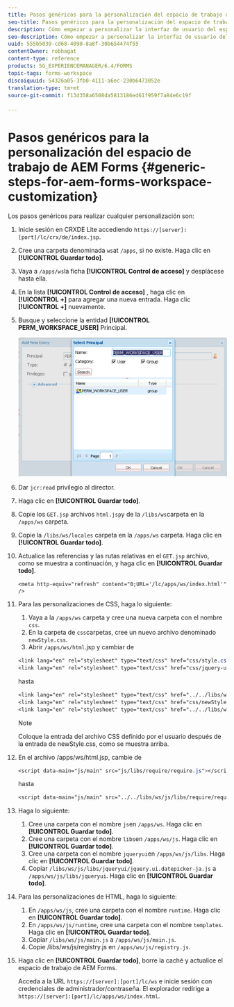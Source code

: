 ```yaml
---
title: Pasos genéricos para la personalización del espacio de trabajo de AEM Forms
seo-title: Pasos genéricos para la personalización del espacio de trabajo de AEM Forms
description: Cómo empezar a personalizar la interfaz de usuario del espacio de trabajo de AEM Forms.
seo-description: Cómo empezar a personalizar la interfaz de usuario del espacio de trabajo de AEM Forms.
uuid: 555b5039-cd68-4090-8a8f-30b654474f55
contentOwner: robhagat
content-type: reference
products: SG_EXPERIENCEMANAGER/6.4/FORMS
topic-tags: forms-workspace
discoiquuid: 54326a05-3fb0-4111-a6ec-230b6473052e
translation-type: tm+mt
source-git-commit: f13d358a6508da5813186ed61f959f7a84e6c19f

---
```



# Pasos genéricos para la personalización del espacio de trabajo de AEM Forms {#generic-steps-for-aem-forms-workspace-customization}

Los pasos genéricos para realizar cualquier personalización son:

1. Inicie sesión en CRXDE Lite accediendo `https://[server]:[port]/lc/crx/de/index.jsp`.
1. Cree una carpeta denominada `ws`at `/apps`, si no existe. Haga clic en **[!UICONTROL Guardar todo]**.
1. Vaya a `/apps/ws`la ficha **[!UICONTROL Control de acceso]** y desplácese hasta ella.
1. En la lista **[!UICONTROL Control de acceso]** , haga clic en **[!UICONTROL +]** para agregar una nueva entrada. Haga clic **[!UICONTROL +]** nuevamente.
1. Busque y seleccione la entidad **[!UICONTROL PERM_WORKSPACE_USER]** Principal.

   ![Seleccione el principal PERM_WORKSPACE_USER como parte de los pasos genéricos para personalizar HTML Workspace](assets/perm_workspace_user.png)

1. Dar `jcr:read` privilegio al director.
1. Haga clic en **[!UICONTROL Guardar todo]**.
1. Copie los `GET.jsp` archivos `html.jsp`y de la `/libs/ws`carpeta en la `/apps/ws` carpeta.
1. Copie la `/libs/ws/locales` carpeta en la `/apps/ws` carpeta. Haga clic en **[!UICONTROL Guardar todo]**.
1. Actualice las referencias y las rutas relativas en el `GET.jsp` archivo, como se muestra a continuación, y haga clic en **[!UICONTROL Guardar todo]**.

   ```
   <meta http-equiv="refresh" content="0;URL='/lc/apps/ws/index.html'" />
   ```

1. Para las personalizaciones de CSS, haga lo siguiente:

   1. Vaya a la `/apps/ws` carpeta y cree una nueva carpeta con el nombre `css`.
   1. En la carpeta de `css`carpetas, cree un nuevo archivo denominado `newStyle.css`.
   1. Abrir `/apps/ws/html`.jsp y cambiar de

   ```css
   <link lang="en" rel="stylesheet" type="text/css" href="css/style.css" />
   <link lang="en" rel="stylesheet" type="text/css" href="css/jquery-ui.css"/>
   ```

   hasta

   ```css
   <link lang="en" rel="stylesheet" type="text/css" href="../../libs/ws/css/style.css" />
   <link lang="en" rel="stylesheet" type="text/css" href="css/newStyle.css" />
   <link lang="en" rel="stylesheet" type="text/css" href="../../libs/ws/css/jquery-ui.css"/>
   ```

   >[!NOTE]
   >
   >Coloque la entrada del archivo CSS definido por el usuario después de la entrada de newStyle.css, como se muestra arriba.

1. En el archivo /apps/ws/html.jsp, cambie de

   ```css
   <script data-main="js/main" src="js/libs/require/require.js"></script>
   ```

   hasta

   ```css
   <script data-main="js/main" src="../../libs/ws/js/libs/require/require.js"></script>
   ```

1. Haga lo siguiente:

   1. Cree una carpeta con el nombre `js`en `/apps/ws`. Haga clic en **[!UICONTROL Guardar todo]**.
   1. Cree una carpeta con el nombre `libs`en `/apps/ws/js`. Haga clic en **[!UICONTROL Guardar todo]**.
   1. Cree una carpeta con el nombre `jqueryui`en `/apps/ws/js/libs`. Haga clic en **[!UICONTROL Guardar todo]**.
   1. Copiar `/libs/ws/js/libs/jqueryui/jquery.ui.datepicker-ja.js` a `/apps/ws/js/libs/jqueryui`. Haga clic en **[!UICONTROL Guardar todo]**.

1. Para las personalizaciones de HTML, haga lo siguiente:

   1. En `/apps/ws/js`, cree una carpeta con el nombre `runtime`. Haga clic en **[!UICONTROL Guardar todo]**.
   1. En `/apps/ws/js/runtime`, cree una carpeta con el nombre `templates`. Haga clic en **[!UICONTROL Guardar todo]**.
   1. Copiar `/libs/ws/js/main.js` a `/apps/ws/js/main.js`.
   1. Copie /libs/ws/js/registry.js en `/apps/ws/js/registry.js`.

1. Haga clic en **[!UICONTROL Guardar todo]**, borre la caché y actualice el espacio de trabajo de AEM Forms.

   Acceda a la URL `https://[server]:[port]/lc/ws` e inicie sesión con credenciales de administrador/contraseña. El explorador redirige a `https://[server]:[port]/lc/apps/ws/index.html`.

